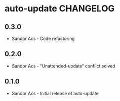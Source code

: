 auto-update CHANGELOG
=====================

0.3.0
-----
- Sandor Acs - Code refactoring

0.2.0
-----
- Sandor Acs - "Unattended-update" conflict solved 

0.1.0
-----
- Sandor Acs - Initial release of auto-update
